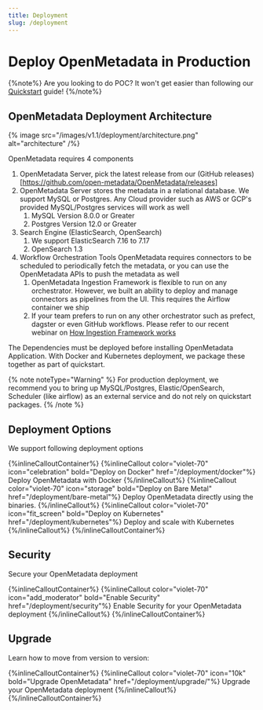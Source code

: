 ```yaml
---
title: Deployment
slug: /deployment
---
```


# Deploy OpenMetadata in Production

{%note%}
Are you looking to do POC? It won't get easier than following our [Quickstart](/quick-start) guide!
{%/note%}


## OpenMetadata Deployment Architecture

{% image
    src="/images/v1.1/deployment/architecture.png"
    alt="architecture" /%}

OpenMetadata requires 4 components

1. OpenMetadata Server, pick the latest release from our (GitHub releases)[https://github.com/open-metadata/OpenMetadata/releases]
2. OpenMetadata Server stores the metadata in a relational database. We support MySQL or Postgres. Any Cloud provider such as AWS or GCP's provided MySQL/Postgres services will work as well
	1. MySQL Version 8.0.0 or Greater
	2. Postgres Version 12.0 or Greater
3. Search Engine (ElasticSearch, OpenSearch)
	1. We support ElasticSearch 7.16 to 7.17
	2. OpenSearch 1.3 
4. Workflow Orchestration Tools
	OpenMetadata requires connectors to be scheduled to periodically fetch the metadata, or you can use the OpenMetadata APIs to push the metadata as well
	1. OpenMetadata Ingestion Framework is flexible to run on any orchestrator. However, we built an ability to deploy and manage connectors as pipelines from the UI. This requires the Airflow container we ship
	2. If your team prefers to run on any other orchestrator such as prefect, dagster or even GitHub workflows. Please refer to our recent webinar on [How Ingestion Framework works](https://www.youtube.com/watch?v=i7DhG_gZMmE&list=PLa1l-WDhLreslIS_96s_DT_KdcDyU_Itv&index=10)

The Dependencies must be deployed before installing OpenMetadata Application. With Docker and Kubernetes deployment, we package these together as part of quickstart. 

{% note noteType="Warning" %}
For production deployment, we recommend you to bring up MySQL/Postgres, Elastic/OpenSearch, Scheduler (like airflow) as an external service and do not rely on quickstart packages.
{% /note %}


## Deployment Options

We support following deployment options

{%inlineCalloutContainer%}
  {%inlineCallout
    color="violet-70"
    icon="celebration"
    bold="Deploy on Docker"
    href="/deployment/docker"%}
    Deploy OpenMetadata with Docker
  {%/inlineCallout%}
  {%inlineCallout
    color="violet-70"
    icon="storage"
    bold="Deploy on Bare Metal"
    href="/deployment/bare-metal"%}
    Deploy OpenMetadata directly using the binaries.
  {%/inlineCallout%}
  {%inlineCallout
    color="violet-70"
    icon="fit_screen"
    bold="Deploy on Kubernetes"
    href="/deployment/kubernetes"%}
    Deploy and scale with Kubernetes
  {%/inlineCallout%}
{%/inlineCalloutContainer%}

## Security

Secure your OpenMetadata deployment

{%inlineCalloutContainer%}
  {%inlineCallout
    color="violet-70"
    icon="add_moderator"
    bold="Enable Security"
    href="/deployment/security"%}
    Enable Security for your OpenMetadata deployment
  {%/inlineCallout%}
{%/inlineCalloutContainer%}

## Upgrade

Learn how to move from version to version:

{%inlineCalloutContainer%}
  {%inlineCallout
    color="violet-70"
    icon="10k"
    bold="Upgrade OpenMetadata"
    href="/deployment/upgrade/"%}
    Upgrade your OpenMetadata deployment
  {%/inlineCallout%}
{%/inlineCalloutContainer%}

